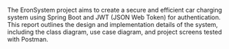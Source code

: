 The EronSystem project aims to create a secure and efficient car charging system using Spring Boot and JWT (JSON Web Token) for authentication. This report outlines the design and implementation details of the system, including the class diagram, use case diagram, and project screens tested with Postman.
